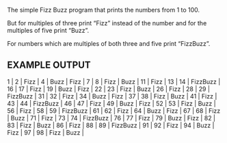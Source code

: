 The simple Fizz Buzz program that prints the numbers from 1 to 100. 

But for multiples of three print “Fizz” instead of the number and for the multiples of five print “Buzz”.

For numbers which are multiples of both three and five print “FizzBuzz”.

EXAMPLE OUTPUT
------------------------------------------------------------------------
1 | 2 | Fizz | 4 | Buzz | Fizz | 7 | 8 | Fizz | Buzz | 11 | Fizz | 13 | 14 | FizzBuzz | 16 | 17 | Fizz | 19 | Buzz |
Fizz | 22 | 23 | Fizz | Buzz | 26 | Fizz | 28 | 29 | FizzBuzz | 31 | 32 | Fizz | 34 | Buzz | Fizz | 37 | 38 | Fizz |
Buzz | 41 | Fizz | 43 | 44 | FizzBuzz | 46 | 47 | Fizz | 49 | Buzz | Fizz | 52 | 53 | Fizz | Buzz | 56 | Fizz | 58 |
59 | FizzBuzz | 61 | 62 | Fizz | 64 | Buzz | Fizz | 67 | 68 | Fizz | Buzz | 71 | Fizz | 73 | 74 | FizzBuzz | 76 | 77 |
Fizz | 79 | Buzz | Fizz | 82 | 83 | Fizz | Buzz | 86 | Fizz | 88 | 89 | FizzBuzz | 91 | 92 | Fizz | 94 | Buzz | Fizz |
97 | 98 | Fizz | Buzz |
